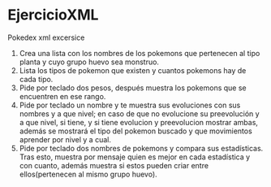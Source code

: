 # EjercicioXML
Pokedex xml excersice
1. Crea una lista con los nombres de los pokemons que pertenecen al tipo planta y cuyo grupo huevo sea monstruo.
2. Lista los tipos de pokemon que existen y cuantos pokemons hay de cada tipo.
3. Pide por teclado dos pesos, después muestra los pokemons que se encuentren en ese rango.
4. Pide por teclado un nombre y te muestra sus evoluciones con sus nombres y a que nivel; en caso de que no evolucione su preevolución y a que nivel, si tiene, y si tiene evolucion y preevolucion mostrar ambas, además se mostrará el tipo del pokemon buscado y que movimientos aprender por nivel y a cual.
5. Pide por teclado dos nombres de pokemons y compara sus estadísticas. Tras esto, muestra por mensaje quien es mejor en cada estadística y con cuanto, además muestra si estos pueden criar entre ellos(pertenecen al mismo grupo huevo).
